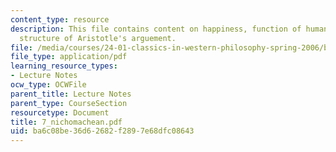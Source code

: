 ```yaml
---
content_type: resource
description: This file contains content on happiness, function of human beings and
  structure of Aristotle's arguement.
file: /media/courses/24-01-classics-in-western-philosophy-spring-2006/ba6c08be36d62682f2897e68dfc08643_7_nichomachean.pdf
file_type: application/pdf
learning_resource_types:
- Lecture Notes
ocw_type: OCWFile
parent_title: Lecture Notes
parent_type: CourseSection
resourcetype: Document
title: 7_nichomachean.pdf
uid: ba6c08be-36d6-2682-f289-7e68dfc08643
---
```

